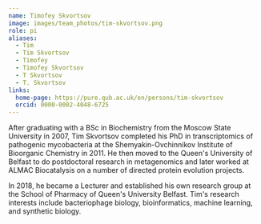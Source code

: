 ```yaml
---
name: Timofey Skvortsov
image: images/team_photos/tim-skvortsov.png
role: pi
aliases:
  - Tim
  - Tim Skvortsov
  - Timofey 
  - Timofey Skvortsov
  - T Skvortsov
  - T. Skvortsov
links:
  home-page: https://pure.qub.ac.uk/en/persons/tim-skvortsov
  orcid: 0000-0002-4048-6725
---
```


After graduating with a BSc in Biochemistry from the Moscow State University in 2007, Tim Skvortsov completed his PhD in transcriptomics of pathogenic mycobacteria at the Shemyakin-Ovchinnikov Institute of Bioorganic Chemistry in 2011. He then moved to the Queen's University of Belfast to do postdoctoral research in metagenomics and later worked at ALMAC Biocatalysis on a number of directed protein evolution projects. 

In 2018, he became a Lecturer and established his own research group at the School of Pharmacy of Queen's University Belfast. Tim's research interests include bacteriophage biology, bioinformatics, machine learning, and synthetic biology. 

